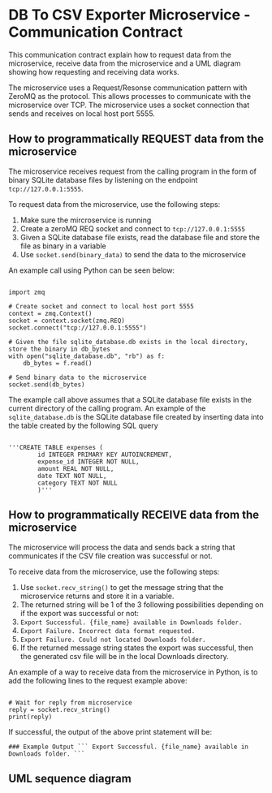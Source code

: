 # DB To CSV Exporter Microservice - Communication Contract

This communication contract explain how to request data from the microservice, receive data from the microservice and a UML diagram showing how requesting and receiving data works.

The microservice uses a Request/Resonse communication pattern with ZeroMQ as the protocol. This allows processes to communicate with the microservice over TCP. The microservice uses a socket connection that sends and receives on local host port 5555.

## How to programmatically REQUEST data from the microservice
The microservice receives request from the calling program in the form of binary SQLite database files by listening on the endpoint `tcp://127.0.0.1:5555`.

To request data from the microservice, use the following steps:
1. Make sure the mircroservice is running
2. Create a zeroMQ REQ socket and connect to `tcp://127.0.0.1:5555`
3. Given a SQLite database file exists, read the database file and store the file as binary in a variable
4. Use `socket.send(binary_data)` to send the data to the microservice

An example call using Python can be seen below:

<pre lang="python"><code>
import zmq

# Create socket and connect to local host port 5555
context = zmq.Context()
socket = context.socket(zmq.REQ)
socket.connect("tcp://127.0.0.1:5555")

# Given the file sqlite_database.db exists in the local directory, store the binary in db_bytes
with open("sqlite_database.db", "rb") as f:
    db_bytes = f.read()

# Send binary data to the microservice
socket.send(db_bytes)
</code></pre>

The example call above assumes that a SQLite database file exists in the current directory of the calling program. An example of the `sqlite_database.db` is the SQLite database file created by inserting data into the table created by the following SQL query

<pre lang="sql"><code>
'''CREATE TABLE expenses (
        id INTEGER PRIMARY KEY AUTOINCREMENT,
        expense_id INTEGER NOT NULL,
        amount REAL NOT NULL,
        date TEXT NOT NULL,
        category TEXT NOT NULL
        )'''
</code></pre>


## How to programmatically RECEIVE data from the microservice
The microservice will process the data and sends back a string that communicates if the CSV file creation was successful or not.

To receive data from the microservice, use the following steps:
1. Use `socket.recv_string()` to get the message string that the microservice returns and store it in a variable.
2. The returned string will be 1 of the 3 following possibilities depending on if the export was successful or not:
  1. `Export Successful. {file_name} available in Downloads folder.`
  2. `Export Failure. Incorrect data format requested.`
  3. `Export Failure. Could not located Downloads folder.`
3. If the returned message string states the export was successful, then the generated csv file will be in the local Downloads directory.

An example of a way to receive data from the microservice in Python, is to add the following lines to the request example above:

<pre lang="python"><code>
# Wait for reply from microservice
reply = socket.recv_string()
print(reply)
</code></pre>

If successful, the output of the above print statement will be:

<pre><code>### Example Output ``` Export Successful. {file_name} available in Downloads folder. ``` </code></pre>

## UML sequence diagram 
